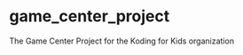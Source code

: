 game_center_project
===================

The Game Center Project for the Koding for Kids organization

